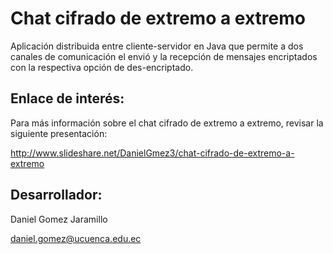 # Chat cifrado de extremo a extremo
Aplicación distribuida entre cliente-servidor en Java que permite a dos canales de comunicación el envió y la recepción de mensajes encriptados con la respectiva opción de des-encriptado.

## Enlace de interés:
Para más información sobre el chat cifrado de extremo a extremo, revisar la siguiente presentación: 

http://www.slideshare.net/DanielGmez3/chat-cifrado-de-extremo-a-extremo

## Desarrollador:

Daniel Gomez Jaramillo 

daniel.gomez@ucuenca.edu.ec

